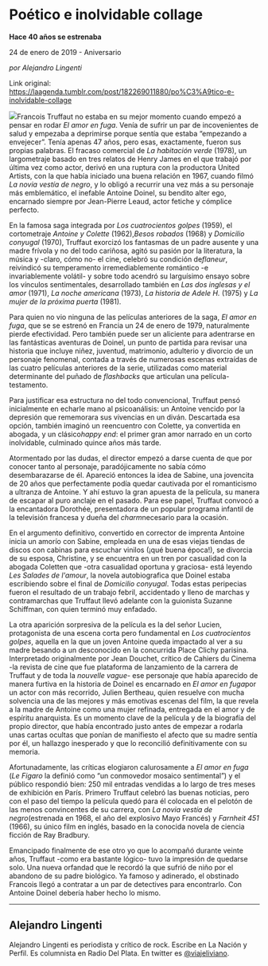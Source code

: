 # Poético e inolvidable collage

**Hace 40 años se estrenaba**

24 de enero de 2019 - Aniversario

_por Alejandro Lingenti_

Link original: https://laagenda.tumblr.com/post/182269011880/po%C3%A9tico-e-inolvidable-collage

![](https://64.media.tumblr.com/6b87b7b9bd52e538b618fdad5ab9bf87/tumblr_inline_plu7sul4KB1t6q87u_500.jpg)Francois Truffaut no estaba en su mejor momento cuando empezó a pensar en rodar *El amor en fuga*. Venía de sufrir un par de incovenientes de salud y empezaba a deprimirse porque sentía que estaba “empezando a envejecer”. Tenía apenas 47 años, pero esas, exactamente, fueron sus propias palabras. El fracaso comercial de *La habitación verde* (1978), un largometraje basado en tres relatos de Henry James en el que trabajó por última vez como actor, derivó en una ruptura con la productora United Artists, con la que había iniciado una buena relación en 1967, cuando filmó *La novia vestía de negro*, y lo obligó a recurrir una vez más a su personaje más emblemático, el inefable Antoine Doinel, su bendito alter ego, encarnado siempre por Jean-Pierre Leaud, actor fetiche y cómplice perfecto. 

En la famosa saga integrada por *Los cuatrocientos golpes* (1959), el cortometraje *Antoine y Colette* (1962),*Besos robados* (1968) y *Domicilio conyugal* (1970), Truffaut exorcizó los fantasmas de un padre ausente y una madre frívola y no del todo cariñosa, agitó su pasión por la literatura, la música y -claro, cómo no- el cine, celebró su condición de*flaneur*, reivindicó su temperamento irremediablemente romántico -e invariablemente volátil- y sobre todo acendró su larguísimo ensayo sobre los vínculos sentimentales, desarrollado también en *Las dos inglesas y el amor* (1971), *La noche americana* (1973), *La historia de Adele H.* (1975) y *La mujer de la próxima puerta* (1981)*.* 

Para quien no vio ninguna de las películas anteriores de la saga, *El amor en fuga*, que se se estrenó en Francia un 24 de enero de 1979, naturalmente pierde efectividad. Pero también puede ser un aliciente para adentrarse en las fantásticas aventuras de Doinel, un punto de partida para revisar una historia que incluye niñez, juventud, matrimonio, adulterio y divorcio de un personaje fenomenal, contada a través de numerosas escenas extraídas de las cuatro películas anteriores de la serie, utilizadas como material determinante del puñado de *flashbacks* que articulan una película-testamento.

Para justificar esa estructura no del todo convencional, Truffaut pensó inicialmente en echarle mano al psicoanálisis: un Antoine vencido por la depresión que rememorara sus vivencias en un diván. Descartada esa opción, también imaginó un reencuentro con Colette, ya convertida en abogada, y un clásico*happy end*: el primer gran amor narrado en un corto inolvidable, culminado quince años más tarde. 

Atormentado por las dudas, el director empezó a darse cuenta de que por conocer tanto al personaje, paradójicamente no sabía cómo desembarazarse de él. Apareció entonces la idea de Sabine, una jovencita de 20 años que perfectamente podía quedar cautivada por el romanticismo a ultranza de Antoine. Y ahí estuvo la gran apuesta de la película, su manera de escapar al puro anclaje en el pasado. Para ese papel, Truffaut convocó a la encantadora Dorothée, presentadora de un popular programa infantil de la televisión francesa y dueña del *charm*necesario para la ocasión. 


En el argumento definitivo, convertido en corrector de imprenta Antoine inicia un amorío con Sabine, empleada en una de esas viejas tiendas de discos con cabinas para escuchar vinilos (¡qué buena época!), se divorcia de su esposa, Christine, y se encuentra en un tren por casualidad con la abogada Coletten que -otra casualidad oportuna y graciosa- está leyendo *Les Salades de l'amour*, la novela autobiografica que Doinel estaba escribiendo sobre el final de *Domicilio conyugal*. Todas estas peripecias fueron el resultado de un trabajo febril, accidentado y lleno de marchas y contramarchas que Truffaut llevó adelante con la guionista Suzanne Schiffman, con quien terminó muy enfadado. 

La otra aparición sorpresiva de la película es la del señor Lucien, protagonista de una escena corta pero fundamental en *Los cuatrocientos golpes*, aquella en la que un joven Antoine queda impactado al ver a su madre besando a un desconocido en la concurrida Place Clichy parisina. Interpretado originalmente por Jean Douchet, crítico de Cahiers du Cinema -la revista de cine que fue plataforma de lanzamiento de la carrera de Truffaut y de toda la *nouvelle vague*- ese personaje que había aparecido de manera furtiva en la historia de Doinel es encarnado en *El amor en fuga*por un actor con más recorrido, Julien Bertheau, quien resuelve con mucha solvencia una de las mejores y más emotivas escenas del film, la que revela a la madre de Antoine como una mujer refinada, entregada en el amor y de espíritu anarquista. Es un momento clave de la película y de la biografía del propio director, que había encontrado justo antes de empezar a rodarla unas cartas ocultas que ponían de manifiesto el afecto que su madre sentía por él, un hallazgo inesperado y que lo reconcilió definitivamente con su memoria.  

Afortunadamente, las críticas elogiaron calurosamente a *El amor en fuga* (*Le Figaro* la definió como “un conmovedor mosaico sentimental”) y el público respondió bien: 250 mil entradas vendidas a lo largo de tres meses de exhibición en París. Primero Truffaut celebró las buenas noticias, pero con el paso del tiempo la película quedó para él colocada en el pelotón de las menos convincentes de su carrera, con *La novia vestía de negro*(estrenada en 1968, el año del explosivo Mayo Francés) y *Farnheit 451* (1966), su único film en inglés, basado en la conocida novela de ciencia ficción de Ray Bradbury.

Emancipado finalmente de ese otro yo que lo acompañó durante veinte años, Truffaut -como era bastante lógico- tuvo la impresión de quedarse solo. Una nueva orfandad que le recordó la que sufrió de niño por el abandono de su padre biológico. Ya famoso y adinerado, el obstinado Francois llegó a contratar a un par de detectives para encontrarlo. Con Antoine Doinel debería haber hecho lo mismo.    



---

 Alejandro Lingenti
-------------------

 Alejandro Lingenti es periodista y crítico de rock. Escribe en La Nación y Perfil. Es columnista en Radio Del Plata. En twitter es [@viajeliviano](https://twitter.com/viajeliviano). 

